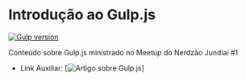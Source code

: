 # Introdução ao Gulp.js 
[![Gulp version](https://img.shields.io/badge/Gulp.js-v.3.9.1-red.svg)](https://gulpjs.com/)

Conteúdo sobre Gulp.js ministrado no Meetup do Nerdzão Jundiaí #1

+ Link Auxiliar: [![Artigo sobre Gulp.js](https://medium.com/emanuelg-blog/s%C3%A9rie-escolha-automatizar-gulp-3469909c2ecc)]